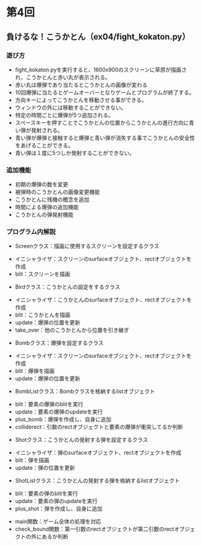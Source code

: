 # 第4回
## 負けるな！こうかとん（ex04/fight_kokaton.py）
### 遊び方
* fight_kokaton.pyを実行すると、1600x900のスクリーンに草原が描画され、こうかとんと赤い丸が表示される。
* 赤い丸は爆弾であり当たるとこうかとんの画像が変わる
* 10回爆弾に当たるとゲームオーバーとなりゲームとプログラムが終了する。
* 方向キーによってこうかとんを移動させる事ができる。
* ウィンドウの外には移動することができない。
* 特定の時間ごとに爆弾が5つ追加される。
* スペースキーを押すことでこうかとんの位置からこうかとんの進行方向に青い弾が発射される。
* 青い弾が爆弾と接触すると爆弾と青い弾が消失する事でこうかとんの安全性をあげることができる。
* 青い弾は１度に5つしか発射することができない。
### 追加機能
* 初期の爆弾の数を変更
* 被弾時のこうかとんの画像変更機能
* こうかとんに残機の概念を追加
* 時間による爆弾の追加機能
* こうかとんの弾発射機能
### プログラム内解説
* Screenクラス：描画に使用するスクリーンを設定するクラス
- イニシャライザ：スクリーンのsurfaceオブジェクト、rectオブジェクトを作成
- blit：スクリーンを描画
* Birdクラス：こうかとんの設定をするクラス
- イニシャライザ：こうかとんのsurfaceオブジェクト、rectオブジェクトを作成
- blit：こうかとんを描画
- update：爆弾の位置を更新
- take_over：他のこうかとんから位置を引き継ぎ
* Bombクラス：爆弾を設定するクラス
- イニシャライザ：スクリーンのsurfaceオブジェクト、rectオブジェクトを作成
- blit：爆弾を描画
- update：爆弾の位置を更新
* BombListクラス：Bombクラスを格納するlistオブジェクト
- blit：要素の爆弾のblitを実行
- update：要素の爆弾のupdateを実行
- plus_bomb：爆弾を作成し、自身に追加
- colliderect：引数のrectオブジェクトと要素の爆弾が衝突してるか判断
* Shotクラス：こうかとんの発射する弾を設定するクラス
- イニシャライザ：弾のsurfaceオブジェクト、rectオブジェクトを作成
- blit：弾を描画
- update：弾の位置を更新
* ShotListクラス：こうかとんの発射する弾を格納するlistオブジェクト
- blit：要素の弾のblitを実行
- update：要素の弾のupdateを実行
- plus_shot：弾を作成し、自身に追加
* main関数：ゲーム全体の処理を対応
* check_bound関数：第一引数のrectオブジェクトが第二引数のrectオブジェクトの外にあるか判断